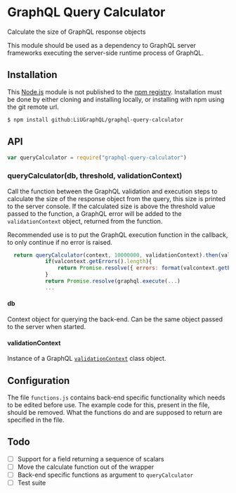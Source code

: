 # GraphQL Query Calculator
Calculate the size of GraphQL response objects

This module should be used as a dependency to GraphQL server frameworks executing the server-side runtime process of GraphQL.

## Installation



This [Node.js](https://nodejs.org/en/) module is not published to the [npm registry](https://www.npmjs.com/). Installation must be done by either cloning and installing locally, or installing with npm using the git remote url.

```sh
$ npm install github:LiUGraphQL/graphql-query-calculator
```

## API

```js
var queryCalculator = require("graphql-query-calculator")
```

### queryCalculator(db, threshold, validationContext)

Call the function between the GraphQL validation and execution steps to calculate the size of the response object from the query, this size is printed to the server console. If the calculated size is above the threshold value passed to the function, a GraphQL error will be added to the `validationContext` object, returned from the function.

Recommended use is to put the GraphQL execution function in the callback, to only continue if no error is raised.

```js
  return queryCalculator(context, 10000000, validationContext).then(valcontext => {
            if(valcontext.getErrors().length){
                return Promise.resolve({ errors: format(valcontext.getErrors()) });
            }
            return Promise.resolve(graphql.execute(...)
            ...
```

#### db

Context object for querying the back-end. Can be the same object passed to the server when started.

#### validationContext
Instance of a GraphQL [`validationContext`](https://github.com/graphql/graphql-js/blob/master/src/validation/ValidationContext.js) class object.

## Configuration

The file `functions.js` contains back-end specific functionality which needs to be edited before use. The example code for this, present in the file, should be removed. What the functions do and are supposed to return are specified in the file.

## Todo

* [ ] Support for a field returning a sequence of scalars
* [ ] Move the calculate function out of the wrapper
* [ ] Back-end specific functions as argument to `queryCalculator`
* [ ] Test suite
